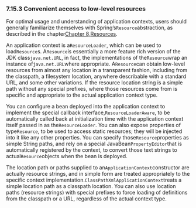 ### 7.15.3 Convenient access to low-level resources

For optimal usage and understanding of application contexts, users should generally familiarize themselves with Spring’s`Resource`abstraction, as described in the chapter[Chapter 8,Resources](https://docs.spring.io/spring/docs/current/spring-framework-reference/htmlsingle/#resources).

An application context is a`ResourceLoader`, which can be used to load`Resource`s. A`Resource`is essentially a more feature rich version of the JDK class`java.net.URL`, in fact, the implementations of the`Resource`wrap an instance of`java.net.URL`where appropriate. A`Resource`can obtain low-level resources from almost any location in a transparent fashion, including from the classpath, a filesystem location, anywhere describable with a standard URL, and some other variations. If the resource location string is a simple path without any special prefixes, where those resources come from is specific and appropriate to the actual application context type.

You can configure a bean deployed into the application context to implement the special callback interface,`ResourceLoaderAware`, to be automatically called back at initialization time with the application context itself passed in as the`ResourceLoader`. You can also expose properties of type`Resource`, to be used to access static resources; they will be injected into it like any other properties. You can specify those`Resource`properties as simple String paths, and rely on a special JavaBean`PropertyEditor`that is automatically registered by the context, to convert those text strings to actual`Resource`objects when the bean is deployed.

The location path or paths supplied to an`ApplicationContext`constructor are actually resource strings, and in simple form are treated appropriately to the specific context implementation.`ClassPathXmlApplicationContext`treats a simple location path as a classpath location. You can also use location paths \(resource strings\) with special prefixes to force loading of definitions from the classpath or a URL, regardless of the actual context type.

